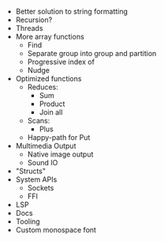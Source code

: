 - Better solution to string formatting
- Recursion?
- Threads
- More array functions
  - Find
  - Separate group into group and partition
  - Progressive index of
  - Nudge
- Optimized functions
  - Reduces:
    - Sum
    - Product
    - Join all
  - Scans:
    - Plus
  - Happy-path for Put
- Multimedia Output
  - Native image output
  - Sound IO
- "Structs"
- System APIs
  - Sockets
  - FFI
- LSP
- Docs
- Tooling
- Custom monospace font
